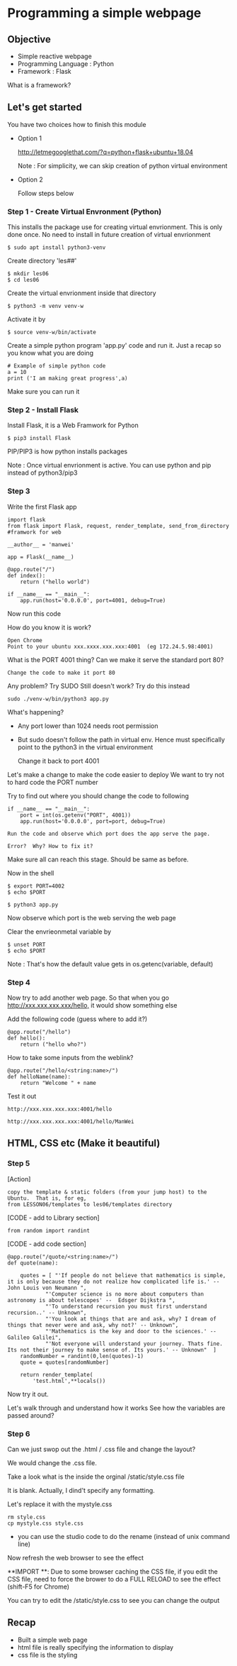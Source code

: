 
# Programming a simple webpage

## Objective

* Simple reactive webpage
* Programming Language : Python
* Framework : Flask

What is a framework?

## Let's get started

You have two choices how to finish this module

* Option 1

    <http://letmegooglethat.com/?q=python+flask+ubuntu+18.04>

    Note : For simplicity, we can skip creation of python virtual environment

* Option 2

    Follow steps below

### Step 1 - Create Virtual Envronment (Python)

This installs the package use for creating virtual envrionment.  This is only done once.  No need to install in future creation of virtual envrionment

    $ sudo apt install python3-venv

Create directory 'les##'

    $ mkdir les06
    $ cd les06

Create the virtual envrionment inside that directory

    $ python3 -m venv venv-w

Activate it by

    $ source venv-w/bin/activate

Create a simple python program 'app.py' code and run it.  Just a recap so you know what you are doing

    # Example of simple python code
    a = 10
    print ('I am making great progress',a)

Make sure you can run it

### Step 2 - Install Flask

Install Flask, it is a Web Framwork for Python

    $ pip3 install Flask

PIP/PIP3 is how python installs packages

Note : Once virtual envrionment is active. You can use python and pip instead of python3/pip3

### Step 3

Write the first Flask app

    import flask
    from flask import Flask, request, render_template, send_from_directory   #framwork for web

    __author__ = 'manwei'

    app = Flask(__name__)

    @app.route("/")
    def index():
        return ("hello world")

    if __name__ == "__main__":
        app.run(host='0.0.0.0', port=4001, debug=True)

Now run this code

How do you know it is work?

    Open Chrome
    Point to your ubuntu xxx.xxxx.xxx.xxx:4001  (eg 172.24.5.98:4001) 

What is the PORT 4001 thing?
Can we make it serve the standard port 80?

    Change the code to make it port 80

Any problem?  Try SUDO
Still doesn't work?  Try do this instead

    sudo ./venv-w/bin/python3 app.py

What's happening?

* Any port lower than 1024 needs root permission
* But sudo doesn't follow the path in virtual env.  Hence must specifically point to the python3 in the virtual environment

    Change it back to port 4001

Let's make a change to make the code easier to deploy
We want to try not to hard code the PORT number

Try to find out where you should change the code to following

    if __name__ == "__main__":
        port = int(os.getenv("PORT", 4001))
        app.run(host='0.0.0.0', port=port, debug=True)

    Run the code and observe which port does the app serve the page.

    Error?  Why? How to fix it?

Make sure all can reach this stage.  Should be same as before.

Now in the shell

    $ export PORT=4002
    $ echo $PORT

    $ python3 app.py

Now observe which port is the web serving the web page

Clear the envrieonmetal variable by

    $ unset PORT
    $ echo $PORT

Note :
    That's how the default value gets in
    os.getenc(variable, default)

### Step 4

Now try to add another web page.  So that when you go <http://xxx.xxx.xxx.xxx/hello,> it would show something else

Add the following code (guess where to add it?)

    @app.route("/hello")
    def hello():
        return ("hello who?")

How to take some inputs from the weblink?

    @app.route("/hello/<string:name>/")
    def helloName(name):
        return "Welcome " + name

Test it out

    http://xxx.xxx.xxx.xxx:4001/hello

    http://xxx.xxx.xxx.xxx:4001/hello/ManWei

## HTML, CSS etc (Make it beautiful)

### Step 5

[Action]

    copy the template & static folders (from your jump host) to the Ubuntu.  That is, for eg,
    from LESSON06/templates to les06/templates directory

[CODE - add to Library section]

    from random import randint

[CODE - add code section]

    @app.route("/quote/<string:name>/")
    def quote(name):

        quotes = [ "'If people do not believe that mathematics is simple, it is only because they do not realize how complicated life is.' -- John Louis von Neumann ",
                "'Computer science is no more about computers than astronomy is about telescopes' --  Edsger Dijkstra ",
                "'To understand recursion you must first understand recursion..' -- Unknown",
                "'You look at things that are and ask, why? I dream of things that never were and ask, why not?' -- Unknown",
                "'Mathematics is the key and door to the sciences.' -- Galileo Galilei",
                "'Not everyone will understand your journey. Thats fine. Its not their journey to make sense of. Its yours.' -- Unknown"  ]
        randomNumber = randint(0,len(quotes)-1)
        quote = quotes[randomNumber]

        return render_template(
            'test.html',**locals())

Now try it out.

Let's walk through and understand how it works
See how the variables are passed around?

### Step 6

Can we just swop out the .html / .css file and change the layout?

We would change the .css file.

Take a look what is the inside the orginal /static/style.css file

It is blank.  Actually, I dind't specify any formatting.

Let's replace it with the mystyle.css

    rm style.css
    cp mystyle.css style.css

* you can use the studio code to do the rename (instead of unix command line)

Now refresh the web browser to see the effect

**IMPORT **: Due to some browser caching the CSS file, if you edit the CSS file, need to force the brower to do a FULL RELOAD to see the effect (shift-F5 for Chrome)

You can try to edit the /static/style.css to see you can change the output

## Recap

* Built a simple web page
* html file is really specifying the information to display
* css file is the styling
